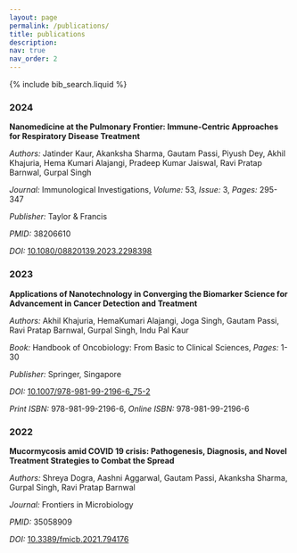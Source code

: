 ```yaml
---
layout: page
permalink: /publications/
title: publications
description: 
nav: true
nav_order: 2
---
```


<!-- _pages/publications.md -->

<!-- Bibsearch Feature -->

{% include bib_search.liquid %}

<div class="publications">

<h3>2024</h3>
<div>
  <p><strong>Nanomedicine at the Pulmonary Frontier: Immune-Centric Approaches for Respiratory Disease Treatment</strong></p>
  <p><em>Authors:</em> Jatinder Kaur, Akanksha Sharma, Gautam Passi, Piyush Dey, Akhil Khajuria, Hema Kumari Alajangi, Pradeep Kumar Jaiswal, Ravi Pratap Barnwal, Gurpal Singh</p>
  <p><em>Journal:</em> Immunological Investigations, <em>Volume:</em> 53, <em>Issue:</em> 3, <em>Pages:</em> 295-347</p>
  <p><em>Publisher:</em> Taylor & Francis</p>
  <p><em>PMID:</em> 38206610</p>
  <p><em>DOI:</em> <a href="https://doi.org/10.1080/08820139.2023.2298398" target="_blank">10.1080/08820139.2023.2298398</a></p>
</div>

<h3>2023</h3>
<div>
  <p><strong>Applications of Nanotechnology in Converging the Biomarker Science for Advancement in Cancer Detection and Treatment</strong></p>
  <p><em>Authors:</em> Akhil Khajuria, HemaKumari Alajangi, Joga Singh, Gautam Passi, Ravi Pratap Barnwal, Gurpal Singh, Indu Pal Kaur</p>
  <p><em>Book:</em> Handbook of Oncobiology: From Basic to Clinical Sciences, <em>Pages:</em> 1-30</p>
  <p><em>Publisher:</em> Springer, Singapore</p>
  <p><em>DOI:</em> <a href="https://doi.org/10.1007/978-981-99-2196-6_75-2" target="_blank">10.1007/978-981-99-2196-6_75-2</a></p>
  <p><em>Print ISBN:</em> 978-981-99-2196-6, <em>Online ISBN:</em> 978-981-99-2196-6</p>
</div>

<h3>2022</h3>
<div>
  <p><strong>Mucormycosis amid COVID 19 crisis: Pathogenesis, Diagnosis, and Novel Treatment Strategies to Combat the Spread</strong></p>
  <p><em>Authors:</em> Shreya Dogra, Aashni Aggarwal, Gautam Passi, Akanksha Sharma, Gurpal Singh, Ravi Pratap Barnwal</p>
  <p><em>Journal:</em> Frontiers in Microbiology</p>
  <p><em>PMID:</em> 35058909</p>
  <p><em>DOI:</em> <a href="https://doi.org/10.3389/fmicb.2021.794176" target="_blank">10.3389/fmicb.2021.794176</a></p>
</div>

</div>
